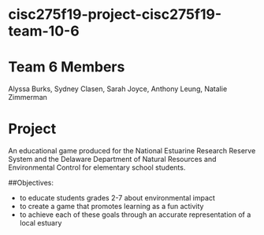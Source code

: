 # cisc275f19-project-cisc275f19-team-10-6

# Team 6 Members
Alyssa Burks, Sydney Clasen, Sarah Joyce, Anthony Leung, Natalie Zimmerman

# Project
An educational game produced for the National Estuarine Research Reserve System and the Delaware Department of Natural Resources and Environmental Control for elementary school students.

##Objectives:

* to educate students grades 2-7 about environmental impact
* to create a game that promotes learning as a fun activity
* to achieve each of these goals through an accurate representation of a local estuary
